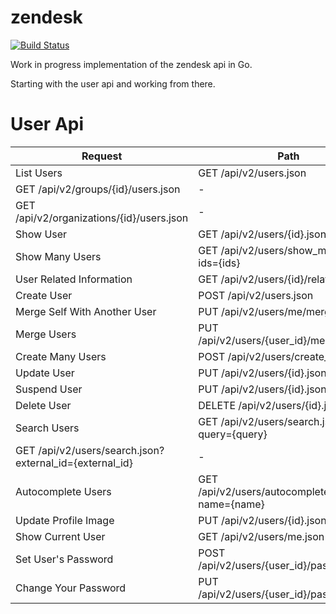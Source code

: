 # zendesk

[![Build Status](https://snap-ci.com/savaki/zendesk/branch/master/build_image)](https://snap-ci.com/savaki/zendesk/branch/master)

Work in progress implementation of the zendesk api in Go.

Starting with the user api and working from there.

# User Api

Request | Path | Status
-------- | ------ | :---------:
List Users | GET /api/v2/users.json | done
 | GET /api/v2/groups/{id}/users.json | -
 | GET /api/v2/organizations/{id}/users.json | -
Show User | GET /api/v2/users/{id}.json | done
Show Many Users |  GET /api/v2/users/show_many.json?ids={ids} | -
User Related Information | GET /api/v2/users/{id}/related.json | done
Create User | POST /api/v2/users.json | done
Merge Self With Another User | PUT /api/v2/users/me/merge.json | -
Merge Users | PUT /api/v2/users/{user_id}/merge.json | -
Create Many Users | POST /api/v2/users/create_many.json | -
Update User | PUT /api/v2/users/{id}.json | -
Suspend User | PUT /api/v2/users/{id}.json | -
Delete User | DELETE /api/v2/users/{id}.json | done
Search Users | GET /api/v2/users/search.json?query={query} | done
 | GET /api/v2/users/search.json?external_id={external_id} | -
Autocomplete Users | GET /api/v2/users/autocomplete.json?name={name} | done
Update Profile Image | PUT /api/v2/users/{id}.json | -
Show Current User | GET /api/v2/users/me.json | done
Set User's Password | POST /api/v2/users/{user_id}/password.json | - 
Change Your Password | PUT /api/v2/users/{user_id}/password.json | -

 
